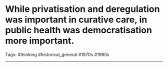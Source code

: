 # While privatisation and deregulation was important in curative care, in public health was democratisation more important.
Tags: #thinking #historical_general #1970s #1980s 

---